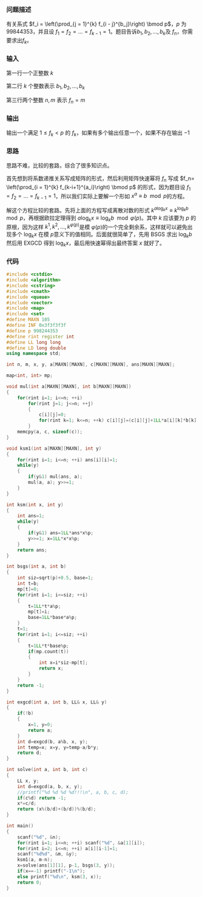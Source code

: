 ### 问题描述

有关系式 $f_i = \left(\prod_{j = 1}^{k} f_{i - j}^{b_j}\right) \bmod p​$，​$p​$ 为 ​$99844353​$，并且设 ​$f_1 = f_2 = \ldots = f_{k - 1} = 1​$。题目告诉 ​$b_1, b_2, \ldots, b_k​$ 及 ​$f_n​$，你需要求出 ​$f_k​$。

### 输入

第一行一个正整数 $k​$

第二行 $k​$ 个整数表示 $b_1, b_2, \ldots, b_k​$

第三行两个整数 $n, m$ 表示 $f_n=m​$

### 输出

输出一个满足 $1 \leq f_k < p$ 的 $f_k$，如果有多个输出任意一个，如果不存在输出 $-1$

### 思路

思路不难，比较的套路，综合了很多知识点。

首先想到将系数递推关系写成矩阵的形式，然后利用矩阵快速幂将 $f_n​$ 写成 $f_n= \left(\prod_{i = 1}^{k} f_{k-i+1}^{a_i}\right) \bmod p​$ 的形式，因为题目设 $f_1 = f_2 = \ldots = f_{k - 1} = 1​$，所以我们实际上要解一个形如 $x^a \equiv b \mod p​$  的方程。

解这个方程比较的套路。先将上面的方程写成离散对数的形式 $k^{a\log_kx} \equiv k^{\log_kb} \mod p​$，再根据欧拉定理得到 $a\log_kx \equiv \log_kb \mod \varphi (p)​$。其中 $k​$ 应该要为 $p​$ 的原根，因为这样 $k^1,k^2,...,k^{\varphi(p)}​$ 是模 $\varphi(p)​$ 的一个完全剩余系，这样就可以避免出现多个 $\log_kx​$ 在模 $p​$ 意义下的值相同。后面就很简单了，先用 BSGS 求出 $\log_kb​$ 然后用 EXGCD 得到 $\log_kx​$，最后用快速幂得出最终答案 $x​$ 就好了。

### 代码

```cpp
#include <cstdio>
#include <algorithm>
#include <cstring>
#include <cmath>
#include <queue>
#include <vector>
#include <map>
#include <set>
#define MAXN 105
#define INF 0x3f3f3f3f
#define p 998244353
#define rint register int
#define LL long long
#define LD long double
using namespace std;

int n, m, x, y, a[MAXN][MAXN], c[MAXN][MAXN], ans[MAXN][MAXN];

map<int, int> mp;

void mul(int a[MAXN][MAXN], int b[MAXN][MAXN])
{
    for(rint i=1; i<=n; ++i)
        for(rint j=1; j<=n; ++j)
        {
            c[i][j]=0;
            for(rint k=1; k<=n; ++k) c[i][j]=(c[i][j]+1LL*a[i][k]*b[k][j])%(p-1);
        }
    memcpy(a, c, sizeof(c));
}

void ksm1(int a[MAXN][MAXN], int y)
{
    for(rint i=1; i<=n; ++i) ans[i][i]=1;
    while(y)
    {
        if(y&1) mul(ans, a);
        mul(a, a); y>>=1;
    }
}

int ksm(int x, int y)
{
    int ans=1;
    while(y)
    {
        if(y&1) ans=1LL*ans*x%p;
        y>>=1; x=1LL*x*x%p;
    }
    return ans;
}

int bsgs(int a, int b)
{
    int siz=sqrt(p)+0.5, base=1;
    int t=b;
    mp[t]=0;
    for(rint i=1; i<=siz; ++i)
    {
        t=1LL*t*a%p;
        mp[t]=i;
        base=1LL*base*a%p;
    }
    t=1;
    for(rint i=1; i<=siz; ++i)
    {
        t=1LL*t*base%p;
        if(mp.count(t))
        {
            int x=i*siz-mp[t];
            return x;
        }
    }
    return -1;
}

int exgcd(int a, int b, LL& x, LL& y)
{
    if(!b)
    {
        x=1, y=0;
        return a;
    }
    int d=exgcd(b, a%b, x, y);
    int temp=x; x=y, y=temp-a/b*y;
    return d;
}

int solve(int a, int b, int c)
{
    LL x, y;
    int d=exgcd(a, b, x, y);
    //printf("%d %d %d %d!!!\n", a, b, c, d);
    if(c%d) return -1;
    x*=c/d;
    return (x%(b/d)+(b/d))%(b/d);
}

int main()
{
    scanf("%d", &n);
    for(rint i=1; i<=n; ++i) scanf("%d", &a[1][i]);
    for(rint i=2; i<=n; ++i) a[i][i-1]=1;
    scanf("%d%d", &m, &y);
    ksm1(a, m-n);
    x=solve(ans[1][1], p-1, bsgs(3, y));
    if(x==-1) printf("-1\n");
    else printf("%d\n", ksm(3, x));
    return 0;
}
```

